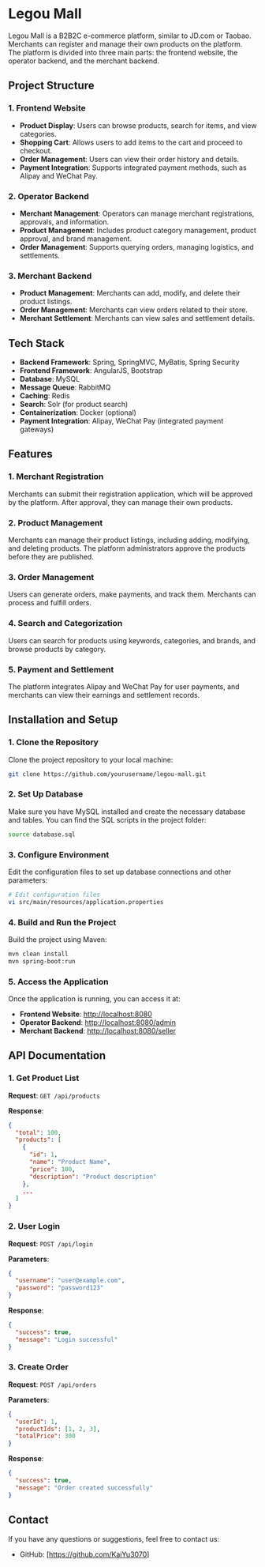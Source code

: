 # Legou Mall

Legou Mall is a B2B2C e-commerce platform, similar to JD.com or Taobao. Merchants can register and manage their own products on the platform. The platform is divided into three main parts: the frontend website, the operator backend, and the merchant backend.

## Project Structure

### 1. Frontend Website
- **Product Display**: Users can browse products, search for items, and view categories.
- **Shopping Cart**: Allows users to add items to the cart and proceed to checkout.
- **Order Management**: Users can view their order history and details.
- **Payment Integration**: Supports integrated payment methods, such as Alipay and WeChat Pay.

### 2. Operator Backend
- **Merchant Management**: Operators can manage merchant registrations, approvals, and information.
- **Product Management**: Includes product category management, product approval, and brand management.
- **Order Management**: Supports querying orders, managing logistics, and settlements.

### 3. Merchant Backend
- **Product Management**: Merchants can add, modify, and delete their product listings.
- **Order Management**: Merchants can view orders related to their store.
- **Merchant Settlement**: Merchants can view sales and settlement details.

## Tech Stack

- **Backend Framework**: Spring, SpringMVC, MyBatis, Spring Security
- **Frontend Framework**: AngularJS, Bootstrap
- **Database**: MySQL
- **Message Queue**: RabbitMQ
- **Caching**: Redis
- **Search**: Solr (for product search)
- **Containerization**: Docker (optional)
- **Payment Integration**: Alipay, WeChat Pay (integrated payment gateways)

## Features

### 1. Merchant Registration
Merchants can submit their registration application, which will be approved by the platform. After approval, they can manage their own products.

### 2. Product Management
Merchants can manage their product listings, including adding, modifying, and deleting products. The platform administrators approve the products before they are published.

### 3. Order Management
Users can generate orders, make payments, and track them. Merchants can process and fulfill orders.

### 4. Search and Categorization
Users can search for products using keywords, categories, and brands, and browse products by category.

### 5. Payment and Settlement
The platform integrates Alipay and WeChat Pay for user payments, and merchants can view their earnings and settlement records.

## Installation and Setup

### 1. Clone the Repository

Clone the project repository to your local machine:

```bash
git clone https://github.com/yourusername/legou-mall.git
```

### 2. Set Up Database

Make sure you have MySQL installed and create the necessary database and tables. You can find the SQL scripts in the project folder:

```bash
source database.sql
```

### 3. Configure Environment

Edit the configuration files to set up database connections and other parameters:

```bash
# Edit configuration files
vi src/main/resources/application.properties
```

### 4. Build and Run the Project

Build the project using Maven:

```bash
mvn clean install
mvn spring-boot:run
```

### 5. Access the Application

Once the application is running, you can access it at:

- **Frontend Website**: [http://localhost:8080](http://localhost:8080)
- **Operator Backend**: [http://localhost:8080/admin](http://localhost:8080/admin)
- **Merchant Backend**: [http://localhost:8080/seller](http://localhost:8080/seller)

## API Documentation

### 1. Get Product List

**Request**: `GET /api/products`

**Response**:

```json
{
  "total": 100,
  "products": [
    {
      "id": 1,
      "name": "Product Name",
      "price": 100,
      "description": "Product description"
    },
    ...
  ]
}
```

### 2. User Login

**Request**: `POST /api/login`

**Parameters**:

```json
{
  "username": "user@example.com",
  "password": "password123"
}
```

**Response**:

```json
{
  "success": true,
  "message": "Login successful"
}
```

### 3. Create Order

**Request**: `POST /api/orders`

**Parameters**:

```json
{
  "userId": 1,
  "productIds": [1, 2, 3],
  "totalPrice": 300
}
```

**Response**:

```json
{
  "success": true,
  "message": "Order created successfully"
}
```

 
## Contact

If you have any questions or suggestions, feel free to contact us:

- GitHub: [https://github.com/KaiYu3070] 
